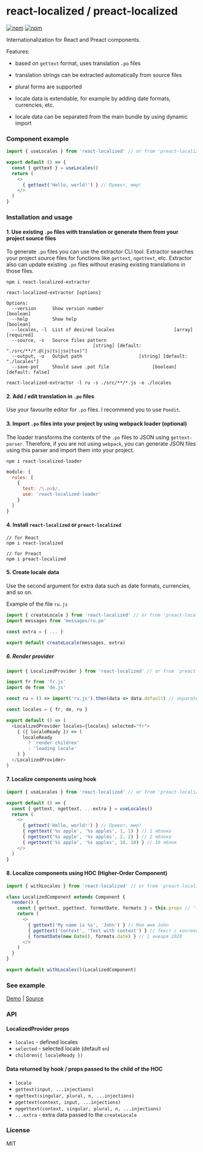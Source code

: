 # react-localized / preact-localized

[![npm](https://img.shields.io/npm/v/react-localized.svg)](https://www.npmjs.com/package/react-localized)
[![npm](https://img.shields.io/npm/v/preact-localized.svg)](https://www.npmjs.com/package/preact-localized)

Internationalization for React and Preact components.

Features:
- based on `gettext` format, uses translation `.po` files

- translation strings can be extracted automatically from source files

- plural forms are supported

- locale data is extendable, for example by adding date formats, currencies, etc.

- locale data can be separated from the main bundle by using dynamic import

### Component example

```js
import { useLocales } from 'react-localized' // or from 'preact-localized'

export default () => {
  const { gettext } = useLocales()
  return (
    <>
      { gettext('Hello, world!') } // Привет, мир!
    </>
  )
}
```

### Installation and usage

#### 1. Use existing `.po` files with translation or generate them from your project source files

To generate `.po` files you can use the extractor CLI tool. Extractor searches your project source files for functions like `gettext`, `ngettext`, etc. Extractor also can update existing `.po` files without erasing existing translations in those files.

```console
npm i react-localized-extractor
```

```console
react-localized-extractor [options]

Options:
  --version      Show version number                                   [boolean]
  --help         Show help                                             [boolean]
  --locales, -l  List of desired locales                      [array] [required]
  --source, -s   Source files pattern
                                [string] [default: "./src/**/*.@(js|ts|jsx|tsx)"]
  --output, -o   Output path                     [string] [default: "./locales"]
  --save-pot     Should save .pot file                [boolean] [default: false]
```

```console
react-localized-extractor -l ru -s ./src/**/*.js -o ./locales
```

#### 2. Add / edit translation in `.po` files

Use your favourite editor for `.po` files. I recommend you to use `Poedit`.

#### 3. Import `.po` files into your project by using webpack loader (optional)

The loader transforms the contents of the `.po` files to JSON using `gettext-parser`. Therefore, if you are not using `webpack`, you can generate JSON files using this parser and import them into your project. 

```console
npm i react-localized-loader
```

```js
module: {
  rules: [
    {
      test: /\.po$/,
      use: 'react-localized-loader'
    }
  ]
}
```

#### 4. Install `react-localized` or `preact-localized`

```console
// for React
npm i react-localized 

// for Preact
npm i preact-localized
```

#### 5. Create locale data

Use the second argument for extra data such as date formats, currencies, and so on.

Example of the file `ru.js`

```js
import { createLocale } from 'react-localized' // or from 'preact-localized'
import messages from 'messages/ru.po'

const extra = { ... }

export default createLocale(messages, extra)
```

##### 6. Render provider

```js
import { LocalizedProvider } from 'react-localized' // or from 'preact-localized'

import fr from 'fr.js'
import de from 'de.js'

const ru = () => import('ru.js').then(data => data.default) // separated from the main bundle

const locales = { fr, de, ru }

export default () => (
  <LocalizedProvider locales={locales} selected="fr">
    { ({ localeReady }) => (
      localeReady 
        ? 'render children' 
        : 'loading locale'
    ) }
  </LocalizedProvider>
)
```

#### 7. Localize components using hook

```js
import { useLocales } from 'react-localized' // or from 'preact-localized'

export default () => {
  const { gettext, ngettext, ...extra } = useLocales()
  return (
    <>
      { gettext('Hello, world!') } // Привет, мир!
      { ngettext('%s apple', '%s apples', 1, 1) } // 1 яблоко
      { ngettext('%s apple', '%s apples', 2, 2) } // 2 яблока
      { ngettext('%s apple', '%s apples', 10, 10) } // 10 яблок
    </>
  )
}
```

#### 8. Localize components using HOC (Higher-Order Component)

```js
import { withLocales } from 'react-localized' // or from 'preact-localized'

class LocalizedComponent extends Component {
  render() {
    const { gettext, pgettext, formatDate, formats } = this.props // 'formatDate' and 'formats' are extra data passed to the 'createLocale'
    return (
      <>
        { gettext('My name is %s', 'John') } // Мое имя John
        { pgettext('Context', 'Text with context') } // Текст с контекстом
        { formatDate(new Date(), formats.date) } // 1 января 2020
      </>
    )
  }
}

export default withLocales()(LocalizedComponent)
```

### See example

[Demo](http://fakundo.github.io/react-localized/)
|
[Source](https://github.com/fakundo/react-localized/tree/master/examples)

### API

#### LocalizedProvider props

- `locales` - defined locales
- `selected` - selected locale (default `en`)
- `children({ localeReady })`

#### Data returned by hook / props passed to the child of the HOC

- `locale`
- `gettext(input, ...injections)`
- `ngettext(singular, plural, n, ...injections)`
- `pgettext(context, input, ...injections)`
- `npgettext(context, singular, plural, n, ...injections)`
- `...extra` - extra data passed to the `createLocale`

### License

MIT
